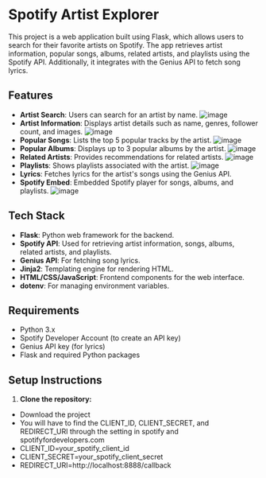 # Spotify Artist Explorer

This project is a web application built using Flask, which allows users to search
for their favorite artists on Spotify. The app retrieves artist information, popular songs, albums, related artists, 
and playlists using the Spotify API. Additionally, it integrates with the Genius API to fetch song lyrics.

## Features

- **Artist Search**: Users can search for an artist by name.
 ![image](https://github.com/user-attachments/assets/26e65343-fc91-4a84-b2a0-76acd996223d)
- **Artist Information**: Displays artist details such as name, genres, follower count, and images.
![image](https://github.com/user-attachments/assets/3bb2922e-8320-476e-a0c4-6dbf446710ac)
- **Popular Songs**: Lists the top 5 popular tracks by the artist.
![image](https://github.com/user-attachments/assets/84468333-395e-49dd-80b2-402c0daa264f)
- **Popular Albums**: Displays up to 3 popular albums by the artist.
![image](https://github.com/user-attachments/assets/2926f753-7cca-4c9d-b44c-c397e394a32a)
- **Related Artists**: Provides recommendations for related artists.
![image](https://github.com/user-attachments/assets/0845d903-393f-4262-98c5-0149bcde99b2)
- **Playlists**: Shows playlists associated with the artist.
![image](https://github.com/user-attachments/assets/72786e4c-74a4-401f-bde1-43335de1c4cf)
- **Lyrics**: Fetches lyrics for the artist's songs using the Genius API.
- **Spotify Embed**: Embedded Spotify player for songs, albums, and playlists.
![image](https://github.com/user-attachments/assets/cf1cc6a0-f285-4b18-95e5-ed54a5bdcbc2)

## Tech Stack

- **Flask**: Python web framework for the backend.
- **Spotify API**: Used for retrieving artist information, songs, albums, related artists, and playlists.
- **Genius API**: For fetching song lyrics.
- **Jinja2**: Templating engine for rendering HTML.
- **HTML/CSS/JavaScript**: Frontend components for the web interface.
- **dotenv**: For managing environment variables.

## Requirements

- Python 3.x
- Spotify Developer Account (to create an API key)
- Genius API key (for lyrics)
- Flask and required Python packages

## Setup Instructions

1. **Clone the repository:**
- Download the project
- You will have to find the CLIENT_ID, CLIENT_SECRET, and REDIRECT_URI through the setting in spotify and spotifyfordevelopers.com
- CLIENT_ID=your_spotify_client_id
- CLIENT_SECRET=your_spotify_client_secret
- REDIRECT_URI=http://localhost:8888/callback
